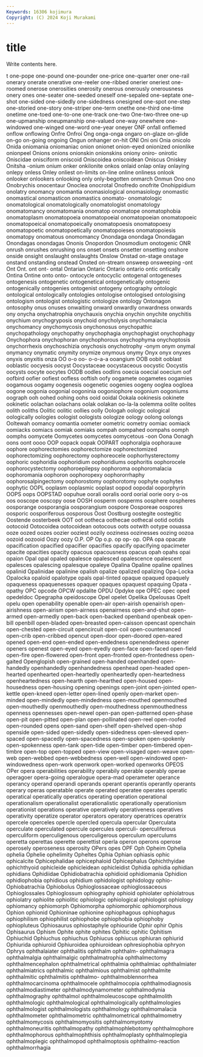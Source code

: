 ```yaml
---
Keywords: 16306 kojimura
Copyright: (C) 2024 Koji Murakami
---
```


# title

Write contents here.



t one-pope one-pound one-pounder one-price one-quarter oner one-rail
onerary onerate onerative one-reeler one-ribbed onerier oneriest one-roomed onerose onerosities
onerosity onerous onerously onerousness onery ones one-seater one-seeded oneself one-sepaled
one-septate one-shot one-sided one-sidedly one-sidedness onesigned one-spot one-step one-storied one-story
one-striper one-term onethe one-third one-time onetime one-toed one-to-one one-track one-two
One-two-three one-up one-upmanship oneupmanship one-valued one-way onewhere one-windowed one-winged one-word
one-year oneyer ONF onfall onflemed onflow onflowing Onfre Onfroi Ong
onga-onga ongaro on-glaze on-glide on-go on-going ongoing Ongun onhanger on-hit
ONI Oni oni Onia onicolo Onida oniomania oniomaniac onion onionet
onion-eyed onionized onionlike onionpeel Onions onions onionskin onionskins oniony oniro-
onirotic Oniscidae onisciform oniscoid Oniscoidea oniscoidean Oniscus Oniskey Onitsha -onium
onium onker onkilonite onkos onlaid onlap onlay onlaying onlepy onless
Onley onliest on-limits on-line online onliness onlook onlooker onlookers onlooking
only only-begotten onmarch Onmun Ono ono Onobrychis onocentaur Onoclea onocrotal
Onofredo onofrite Onohippidium onolatry onomancy onomantia onomasiological onomasiology onomastic onomastical
onomasticon onomastics onomato- onomatologic onomatological onomatologically onomatologist onomatology onomatomancy onomatomania
onomatop onomatope onomatophobia onomatoplasm onomatopoeia onomatopoeial onomatopoeian onomatopoeic onomatopoeical onomatopoeically
onomatopoesis onomatopoesy onomatopoetic onomatopoetically onomatopoieses onomatopoiesis onomatopy onomatous onomomancy Onondaga
onondaga Onondagan Onondagas onondagas Ononis Onopordon Onosmodium onotogenic ONR onrush
onrushes onrushing ons onset onsets onsetter onsetting onshore onside onsight
onslaught onslaughts Onslow Onstad on-stage onstage onstand onstanding onstead Onsted
on-stream onsweep onsweeping -ont Ont Ont. ont ont- ontal Ontarian
Ontaric Ontario ontario ontic ontically Ontina Ontine onto onto- ontocycle
ontocyclic ontogenal ontogeneses ontogenesis ontogenetic ontogenetical ontogenetically ontogenic ontogenically ontogenies
ontogenist ontogeny ontography ontologic ontological ontologically ontologies ontologise ontologised ontologising
ontologism ontologist ontologistic ontologize ontology Ontonagon ontosophy onus onuses onwaiting
onward onwardly onwardness onwards ony onycha onychatrophia onychauxis onychia onychin
onychite onychitis onychium onychogryposis onychoid onycholysis onychomalacia onychomancy onychomycosis onychonosus
onychopathic onychopathology onychopathy onychophagia onychophagist onychophagy Onychophora onychophoran onychophorous onychophyma
onychoptosis onychorrhexis onychoschizia onychosis onychotrophy -onym onym onymal onymancy onymatic
onymity onymize onymous onymy Onyx onyx onyxes onyxis onyxitis onza
OO o-o oo- o-o-a-a ooangium OOB oobit ooblast ooblastic oocyesis
oocyst Oocystaceae oocystaceous oocystic Oocystis oocysts oocyte oocytes OODB oodles
oodlins ooecia ooecial ooecium oof oofbird oofier oofiest oofless ooftish
oofy oogamete oogametes oogamies oogamous oogamy oogenesis oogenetic oogenies oogeny
ooglea oogloea oogone oogonia oogonial oogoninia oogoniophore oogonium oogoniums oograph
ooh oohed oohing oohs ooid ooidal Ookala ookinesis ookinete ookinetic
oolachan oolachans oolak oolakan oo-la-la oolemma oolite oolites oolith ooliths
Oolitic oolitic oollies oolly Oologah oologic oological oologically oologies oologist
oologists oologize oology oolong oolongs Ooltewah oomancy oomantia oometer oometric
oometry oomiac oomiack oomiacks oomiacs oomiak oomiaks oompah oompahed oompahs
oomph oomphs oomycete Oomycetes oomycetes oomycetous -oon Oona Oonagh oons
oont oooo OOP oopack oopak OOPART oophoralgia oophorauxe oophore oophorectomies
oophorectomize oophorectomized oophorectomizing oophorectomy oophoreocele oophorhysterectomy oophoric oophoridia oophoridium oophoridiums
oophoritis oophorocele oophorocystectomy oophoroepilepsy oophoroma oophoromalacia oophoromania oophoron oophoropexy oophororrhaphy
oophorosalpingectomy oophorostomy oophorotomy oophyte oophytes oophytic OOPL ooplasm ooplasmic ooplast
oopod oopodal ooporphyrin OOPS oops OOPSTAD oopuhue oorali ooralis oord
oorial oorie oory o-os oos ooscope ooscopy oose OOSH oosperm
oosperms oosphere oospheres oosporange oosporangia oosporangium oospore Oosporeae oospores oosporic
oosporiferous oosporous Oost Oostburg oostegite oostegitic Oostende oosterbeek OOT oot
ootheca oothecae oothecal ootid ootids ootocoid Ootocoidea ootocoidean ootocous oots
ootwith ootype oouassa ooze oozed oozes oozier ooziest oozily ooziness
oozinesses oozing oozoa oozoid oozooid Oozy oozy O.P. OP Op
o.p. op op- op. OPA opa opacate opacification opacified opacifier
opacifies opacify opacifying opacimeter opacite opacities opacity opacous opacousness opacus
opah opahs opai opaion Opal opal opaled opalesce opalesced opalescence
opalescent opalesces opalescing opalesque opaleye Opalina Opaline opaline opalines opalinid
Opalinidae opalinine opalish opalize opalized opalizing Opa-Locka Opalocka opaloid opalotype
opals opal-tinted opaque opaqued opaquely opaqueness opaquenesses opaquer opaques opaquest
opaquing Opata -opathy OPC opcode OPCW opdalite OPDU Opdyke ope
OPEC opec oped opedeldoc Opegrapha opeidoscope Opel opelet Opelika Opelousas
Opelt opelu open openability openable open-air open-airish openairish open-airishness open-airism
open-airness openairness open-and-shut open-armed open-armedly open-back open-backed openband openbeak open-bill
openbill open-bladed open-breasted open-caisson opencast openchain open-chested open-circuit opencircuit open-coil
open-countenanced open-crib open-cribbed opencut open-door open-doored open-eared opened open-end open-ended
open-endedness openendedness opener openers openest open-eyed open-eyedly open-face open-faced open-field
open-fire open-flowered open-front open-fronted open-frontedness open-gaited Openglopish open-grained open-handed openhanded
open-handedly openhandedly openhandedness openhead open-headed open-hearted openhearted open-heartedly openheartedly open-heartedness
openheartedness open-hearth open-hearthed open-housed open-housedness open-housing opening openings open-joint open-jointed
open-kettle open-kneed open-letter open-lined openly open-market open-minded open-mindedly open-mindedness open-mouthed
openmouthed open-mouthedly openmouthedly open-mouthedness openmouthedness openness opennesses open-newel open-pan open-patterned
open-phase open-pit open-pitted open-plan open-pollinated open-reel open-roofed open-rounded opens open-sand
open-shelf open-shelved open-shop openside open-sided open-sidedly open-sidedness open-sleeved open-spaced open-spacedly
open-spacedness open-spoken open-spokenly open-spokenness open-tank open-tide open-timber open-timbered open-timbre open-top
open-topped open-view open-visaged open-weave open-web open-webbed open-webbedness open-well open-windowed open-windowedness
open-work openwork open-worked openworks OPEOS OPer opera operabilities operability operabily
operable operably operae operagoer opera-going operalogue opera-mad operameter operance operancy
operand operandi operands operant operantis operantly operants operary operas operatable
operate operated operatee operates operatic operatical operatically operatics operating operation
operational operationalism operationalist operationalistic operationally operationism operationist operations operative operatively
operativeness operatives operativity operatize operator operators operatory operatrices operatrix opercele
operceles opercle opercled opercula opercular Operculata operculate operculated opercule opercules
operculi- operculiferous operculiform operculigenous operculigerous operculum operculums operetta operettas operette
operettist operla operon operons operose operosely operoseness operosity OPers opes
OPF Oph Opheim Ophelia ophelia Ophelie ophelimity Opheltes Ophia Ophian
ophiasis ophic ophicalcite Ophicephalidae ophicephaloid Ophicephalus Ophichthyidae ophichthyoid ophicleide ophicleidean
ophicleidist Ophidia ophidia ophidian ophidians Ophidiidae Ophidiobatrachia ophidioid ophidiomania Ophidion
ophidiophobia ophidious ophidium ophidologist ophidology ophio- Ophiobatrachia Ophiobolus Ophioglossaceae ophioglossaceous
Ophioglossales Ophioglossum ophiography ophioid ophiolater ophiolatrous ophiolatry ophiolite ophiolitic ophiologic
ophiological ophiologist ophiology ophiomancy ophiomorph Ophiomorpha ophiomorphic ophiomorphous Ophion ophionid
Ophioninae ophionine ophiophagous ophiophagus ophiophilism ophiophilist ophiophobe ophiophobia ophiophoby ophiopluteus
Ophiosaurus ophiostaphyle ophiouride Ophir ophir Ophis Ophisaurus Ophism Ophite ophite
ophites Ophitic ophitic Ophitism Ophiuchid Ophiuchus ophiuchus Ophiucus ophiucus ophiuran
ophiurid Ophiurida ophiuroid Ophiuroidea ophiuroidean ophresiophobia ophryon Ophrys ophthalaiater ophthalitis
ophthalm ophthalm- ophthalmagra ophthalmalgia ophthalmalgic ophthalmatrophia ophthalmectomy ophthalmencephalon ophthalmetrical ophthalmia
ophthalmiac ophthalmiater ophthalmiatrics ophthalmic ophthalmious ophthalmist ophthalmite ophthalmitic ophthalmitis ophthalmo-
ophthalmoblennorrhea ophthalmocarcinoma ophthalmocele ophthalmocopia ophthalmodiagnosis ophthalmodiastimeter ophthalmodynamometer ophthalmodynia ophthalmography ophthalmol
ophthalmoleucoscope ophthalmolith ophthalmologic ophthalmological ophthalmologically ophthalmologies ophthalmologist ophthalmologists ophthalmology ophthalmomalacia
ophthalmometer ophthalmometric ophthalmometrical ophthalmometry ophthalmomycosis ophthalmomyositis ophthalmomyotomy ophthalmoneuritis ophthalmopathy ophthalmophlebotomy
ophthalmophore ophthalmophorous ophthalmophthisis ophthalmoplasty ophthalmoplegia ophthalmoplegic ophthalmopod ophthalmoptosis ophthalmo-reaction ophthalmorrhagia
